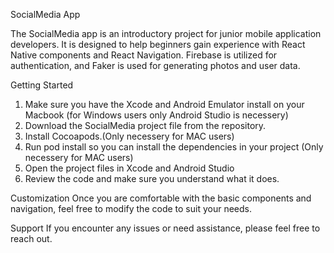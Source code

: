 SocialMedia App

The SocialMedia app is an introductory project for junior mobile application developers. It is designed to help beginners gain experience with React Native components and React Navigation. Firebase is utilized for authentication, and Faker is used for generating photos and user data.

Getting Started

1. Make sure you have the Xcode and Android Emulator install on your Macbook (for Windows users only Android Studio is necessery)
2. Download the SocialMedia project file from the repository.
3. Install Cocoapods.(Only necessery for MAC users)
4. Run pod install so you can install the dependencies in your project (Only necessery for MAC users)
5. Open the project files in Xcode and Android Studio 
6. Review the code and make sure you understand what it does.

Customization
Once you are comfortable with the basic components and navigation, feel free to modify the code to suit your needs.

Support
If you encounter any issues or need assistance, please feel free to reach out.



